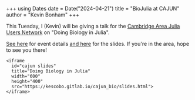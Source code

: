 +++
using Dates
date = Date("2024-04-21")
title = "BioJulia at CAJUN"
author = "Kevin Bonham"
+++

This Tuesday, I (Kevin) will be giving a talk for
the [Cambridge Area Julia Users Network][cajun]
on "Doing Biology in Julia".

[See here][event] for event details
[and here][slides] for the slides.
If you're in the area, hope to see you there!

~~~
<iframe
  id="cajun slides"
  title="Doing Biology in Julia"
  width="600"
  height="400"
  src="https://kescobo.gitlab.io/cajun_bio/slides.html">
</iframe>
~~~

[cajun]: https://www.meetup.com/julia-cajun/
[event]: https://www.meetup.com/julia-cajun/events/299773552/
[slides]: https://gitlab.com/kescobo/cajun_bio


